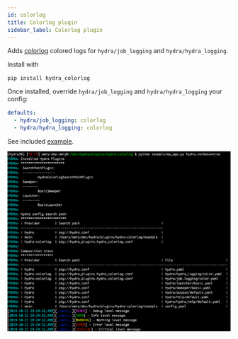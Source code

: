 ```yaml
---
id: colorlog
title: Colorlog plugin
sidebar_label: Colorlog plugin
---
```

Adds <a class="external" href="https://github.com/borntyping/python-colorlog" target="_blank">colorlog</a> colored logs for `hydra/job_logging` and `hydra/hydra_logging`.

Install with 
```
pip install hydra_colorlog
```

Once installed, override `hydra/job_logging` and `hydra/hydra_logging` your config:

```yaml
defaults:
  - hydra/job_logging: colorlog
  - hydra/hydra_logging: colorlog
```

See included [example](example).
 
![Colored log output](colorlog.png)